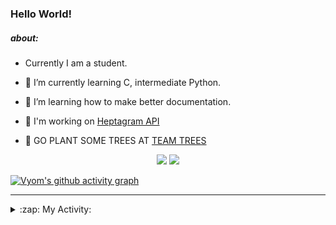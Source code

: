 ### Hello World!

##### about:
- Currently I am a student.
- 🌱 I’m currently learning C, intermediate Python.
- 🌱 I’m learning how to make better documentation.
- 🌱 I'm working on [Heptagram API](https://github.com/Heptagram-Bot/api)

- 🌱 GO PLANT SOME TREES AT [TEAM TREES](https://teamtrees.org/)

<p align="center">
  <a href="https://twitter.com/Vyvy_viM"><img target="_blank" src="https://img.shields.io/badge/twitter%20@Vyvy_viM-0D95E8?style=for-the-badge&logo=twitter&logoColor=white"/></a> 
  <a href="https://vyvy-vi.github.io/portfolio"><img target="_blank" src="https://img.shields.io/badge/-I_love_open_source-green?style=for-the-badge&logo=github&logoColor=black"/></a> 
</p>

[![Vyom's github activity graph](https://activity-graph.herokuapp.com/graph?username=Vyvy-vi)](https://github.com/ashutosh00710/github-readme-activity-graph)

---
<details>
  <summary>:zap: My Activity:</summary>
  
<!--START_SECTION:waka-->
**I'm a Night 🦉** 

```text
🌞 Morning    38 commits     █░░░░░░░░░░░░░░░░░░░░░░░░   6.38% 
🌆 Daytime    143 commits    ██████░░░░░░░░░░░░░░░░░░░   23.99% 
🌃 Evening    206 commits    ████████░░░░░░░░░░░░░░░░░   34.56% 
🌙 Night      209 commits    ████████░░░░░░░░░░░░░░░░░   35.07%

```
📅 **I'm Most Productive on Sunday** 

```text
Monday       59 commits     ██░░░░░░░░░░░░░░░░░░░░░░░   9.9% 
Tuesday      90 commits     ███░░░░░░░░░░░░░░░░░░░░░░   15.1% 
Wednesday    82 commits     ███░░░░░░░░░░░░░░░░░░░░░░   13.76% 
Thursday     73 commits     ███░░░░░░░░░░░░░░░░░░░░░░   12.25% 
Friday       54 commits     ██░░░░░░░░░░░░░░░░░░░░░░░   9.06% 
Saturday     80 commits     ███░░░░░░░░░░░░░░░░░░░░░░   13.42% 
Sunday       158 commits    ██████░░░░░░░░░░░░░░░░░░░   26.51%

```


📊 **This Week I Spent My Time On** 

```text
🔥 Editors: 
Vim                      5 hrs 12 mins       █████████████████████████   100.0%

🐱‍💻 Projects: 
unipool-1                2 hrs 10 mins       ██████████░░░░░░░░░░░░░░░   41.71% 
giv-token-contracts      1 hr 43 mins        ████████░░░░░░░░░░░░░░░░░   32.94% 
dance-competition-mvp    18 mins             █░░░░░░░░░░░░░░░░░░░░░░░░   6.0% 
Unipool                  17 mins             █░░░░░░░░░░░░░░░░░░░░░░░░   5.64% 
api                      15 mins             █░░░░░░░░░░░░░░░░░░░░░░░░   4.83%

```


 Last Updated on 09/11/2021
<!--END_SECTION:waka-->
</details>
